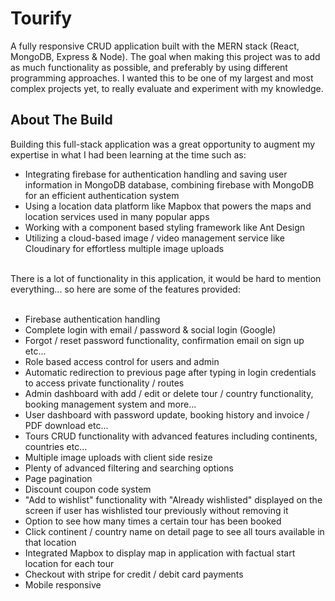 # Tourify

A fully responsive CRUD application built with the MERN stack (React, MongoDB, Express & Node). The goal when making this project was to add as much functionality as possible, and preferably by using different programming approaches. I wanted this to be one of my largest and most complex projects yet, to really evaluate and experiment with my knowledge.

## About The Build

Building this full-stack application was a great opportunity to augment my expertise in what I had been learning at the time such as:  <br />

- Integrating firebase for authentication handling and saving user information in MongoDB database, combining firebase with MongoDB for an efficient authentication system <br />
- Using a location data platform like Mapbox that powers the maps and location services used in many popular apps <br />
- Working with a component based styling framework like Ant Design <br />
- Utilizing a cloud-based image / video management service like Cloudinary for effortless multiple image uploads <br />
<br />
There is a lot of functionality in this application, it would be hard to mention everything... so here are some of the features provided:
<br /><br />

- Firebase authentication handling <br />
- Complete login with email / password & social login (Google) <br />
- Forgot / reset password functionality, confirmation email on sign up etc... <br />
- Role based access control for users and admin <br />
- Automatic redirection to previous page after typing in login credentials to access private functionality / routes <br />
- Admin dashboard with add / edit or delete tour / country functionality, booking management system and more... <br />
- User dashboard with password update, booking history and invoice / PDF download etc... <br />
- Tours CRUD functionality with advanced features including continents, countries etc... <br />
- Multiple image uploads with client side resize <br />
- Plenty of advanced filtering and searching options <br />
- Page pagination <br />
- Discount coupon code system <br />
- "Add to wishlist" functionality with "Already wishlisted" displayed on the screen if user has wishlisted tour previously without removing it <br />
- Option to see how many times a certain tour has been booked <br />
- Click continent / country name on detail page to see all tours available in that location <br />
- Integrated Mapbox to display map in application with factual start location for each tour <br />
- Checkout with stripe for credit / debit card payments <br />
- Mobile responsive
